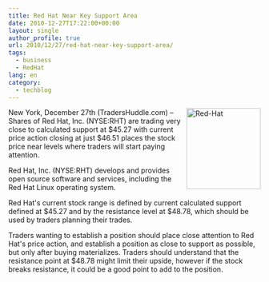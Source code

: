 ```yaml
---
title: Red Hat Near Key Support Area
date: 2010-12-27T17:22:00+00:00
layout: single
author_profile: true
url: 2010/12/27/red-hat-near-key-support-area/
tags:
  - business
  - RedHat
lang: en
category: 
  - techblog
---
```

[<img title="Red-Hat" border="0" alt="Red-Hat" align="right" src="http://lh3.ggpht.com/_vaUVXcmC3OI/TRjEN6M7SvI/AAAAAAAADio/JhU8bw8Cfjs/Red-Hat_thumb%5B2%5D.jpg?imgmax=800" width="148" height="162" />](http://lh5.ggpht.com/_vaUVXcmC3OI/TRjEMKQ4rbI/AAAAAAAADik/9_n-CCIxk8M/s1600-h/Red-Hat%5B4%5D.jpg)New York, December 27th (TradersHuddle.com) – Shares of Red Hat, Inc. (NYSE:RHT) are trading very close to calculated support at $45.27 with current price action closing at just $46.51 places the stock price near levels where traders will start paying attention.

Red Hat, Inc. (NYSE:RHT) develops and provides open source software and services, including the Red Hat Linux operating system.

Red Hat's current stock range is defined by current calculated support defined at $45.27 and by the resistance level at $48.78, which should be used by traders planning their trades.

Traders wanting to establish a position should place close attention to Red Hat's price action, and establish a position as close to support as possible, but only after buying materializes. Traders should understand that the resistance point at $48.78 might limit their upside, however if the stock breaks resistance, it could be a good point to add to the position.